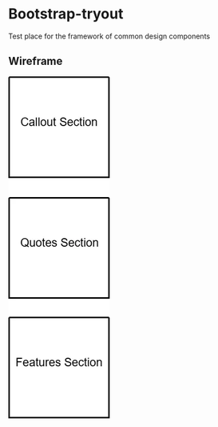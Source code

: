 <!--- ********** REMINDER **********
#
# browser render: python3 -m http.server
#
#********** END OF THE REMINDER - DELETE BEFORE DEPLOYMENT ********** --->

# Bootstrap-tryout
Test place for the framework of common design components

## Wireframe
![Bootstrap tryout small Project wireframe](readme-assets/bootstrap-try-wireframe.webp)